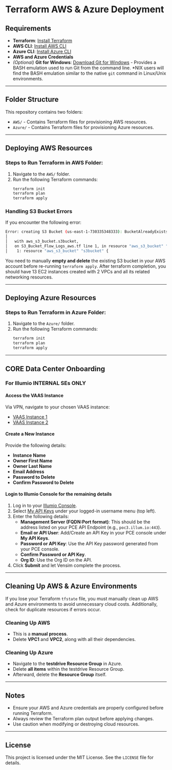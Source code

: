 # Terraform AWS & Azure Deployment

## Requirements
- **Terraform**: [Install Terraform](https://developer.hashicorp.com/terraform/tutorials/aws-get-started/install-cli)
- **AWS CLI**: [Install AWS CLI](https://docs.aws.amazon.com/cli/latest/userguide/getting-started-install.html)
- **Azure CLI**: [Install Azure CLI](https://learn.microsoft.com/en-us/cli/azure/)
- **AWS and Azure Credentials**
- *(Optional)* **Git for Windows**: [Download Git for Windows](https://gitforwindows.org/) - Provides a BASH emulation used to run Git from the command line. *NIX users will find the BASH emulation similar to the native `git` command in Linux/Unix environments.

---

## Folder Structure
This repository contains two folders:
- `AWS/` - Contains Terraform files for provisioning AWS resources.
- `Azure/` - Contains Terraform files for provisioning Azure resources.

---

## Deploying AWS Resources
### Steps to Run Terraform in AWS Folder:
1. Navigate to the `AWS/` folder.
2. Run the following Terraform commands:
   ```sh
   terraform init
   terraform plan
   terraform apply
   ```

### Handling S3 Bucket Errors
If you encounter the following error:
```sh
Error: creating S3 Bucket (us-east-1-730335348333): BucketAlreadyExists
│
│   with aws_s3_bucket.s3bucket,
│   on S3_Bucket_Flow_Logs_aws.tf line 1, in resource "aws_s3_bucket" "s3bucket":
│    1: resource "aws_s3_bucket" "s3bucket" {
```
You need to manually **empty and delete** the existing S3 bucket in your AWS account before re-running `terraform apply`.
After terraform completion, you should have 13 EC2 instances created with 2 VPCs and all its related networking resources.

---

## Deploying Azure Resources
### Steps to Run Terraform in Azure Folder:
1. Navigate to the `Azure/` folder.
2. Run the following Terraform commands:
   ```sh
   terraform init
   terraform plan
   terraform apply
   ```

---

## CORE Data Center Onboarding
### For Illumio INTERNAL SEs ONLY

#### Access the VAAS Instance
Via VPN, navigate to your chosen VAAS instance:
- [VAAS Instance 1](https://vaas-sedemos2.poc.segmentationpov.com/)
- [VAAS Instance 2](https://vaas.poc.segmentationpov.com/)

#### Create a New Instance
Provide the following details:
- **Instance Name**
- **Owner First Name**
- **Owner Last Name**
- **Email Address**
- **Password to Delete**
- **Confirm Password to Delete**

#### Login to Illumio Console for the remaining details
1. Log in to your [Illumio Console](https://console.illum.io/#/login).
2. Select [My API Keys](https://console.illum.io/#/apikeys) under your logged-in username menu (top left).
3. Enter the following details:
   - **Management Server (FQDN:Port format)**: This should be the address listed on your PCE API Endpoint (e.g., `poc3.illum.io:443`).
   - **Email or API User**: Add/Create an API Key in your PCE console under **My API Keys**.
   - **Password or API Key**: Use the API Key password generated from your PCE console.
   - **Confirm Password or API Key**.
   - **Org ID**: Use the Org ID on the API.
4. Click **Submit** and let Vensim complete the process.

---

## Cleaning Up AWS & Azure Environments
If you lose your Terraform `tfstate` file, you must manually clean up AWS and Azure environments to avoid unnecessary cloud costs. Additionally, check for duplicate resources if errors occur.

### Cleaning Up AWS
- This is a **manual process**.
- Delete **VPC1** and **VPC2**, along with all their dependencies.

### Cleaning Up Azure
- Navigate to the **testdrive Resource Group** in Azure.
- Delete **all items** within the testdrive Resource Group.
- Afterward, delete the **Resource Group** itself.

---

## Notes
- Ensure your AWS and Azure credentials are properly configured before running Terraform.
- Always review the Terraform plan output before applying changes.
- Use caution when modifying or destroying cloud resources.

---

## License
This project is licensed under the MIT License. See the `LICENSE` file for details.
